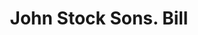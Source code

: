 ---
doi: 10.7916/D8C54XTM
date_other: '1890'
date_other_textual: 1890-1899
form: printed ephemera
genre:
- Invoices
name:
- John Stock Sons
object_in_context_url: https://biggert.cul.columbia.edu/items/view/ave_biggert_00040
subject_hierarchical_geographic:
- San Jose, California, United States
subject_name:
- John Stock Sons
title: John Stock Sons. Bill
sort_title: John Stock Sons. Bill
call_number: ave_biggert_00040
coordinates:
- 37.333333333333336,-121.9
pid: ave_biggert_00040
identifiers: ave_biggert_00040
canvas_id: ldpd:395315
permalink: "/items/ave_biggert_00040/"
layout: iiif-image-page
---